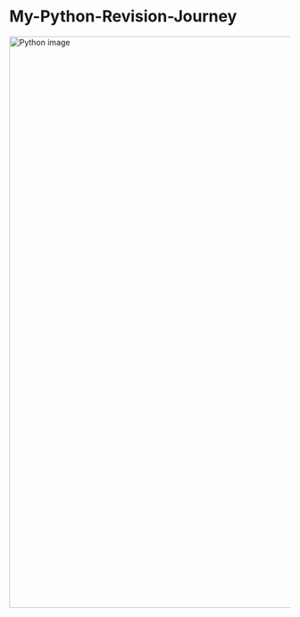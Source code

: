 # My-Python-Revision-Journey 
<img width="1536" height="1024" alt="Python image" src="https://github.com/user-attachments/assets/d70d4d41-a655-45d8-9850-932999737a19" />
